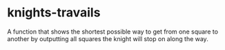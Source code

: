 # knights-travails
A function that shows the shortest possible way to get from one square to another by outputting all squares the knight will stop on along the way.

